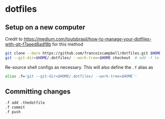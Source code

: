 # dotfiles

## Setup on a new computer
Credit to https://medium.com/toutsbrasil/how-to-manage-your-dotfiles-with-git-f7aeed8adf8b for this method

```bash
git clone --bare https://github.com/francoiscampbell/dotfiles.git $HOME/.dotfiles
git --git-dir=$HOME/.dotfiles/ --work-tree=$HOME checkout  # add -f to ignore local dotfiles changes
```
Re-source shell configs as necessary. This will also define the `.f` alias as 
```bash
alias .f='git --git-dir=$HOME/.dotfiles/ --work-tree=$HOME`'
```
 
## Committing changes
```bash
.f add .thedotfile
.f commit
.f push
```
